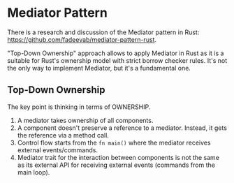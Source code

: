 # Mediator Pattern

There is a research and discussion of the Mediator pattern in Rust: https://github.com/fadeevab/mediator-pattern-rust.

"Top-Down Ownership" approach allows to apply Mediator in Rust as it is a suitable for Rust's ownership model with strict borrow checker rules. It's not the only way to implement Mediator, but it's a fundamental one.

## Top-Down Ownership

The key point is thinking in terms of OWNERSHIP.

1. A mediator takes ownership of all components.
2. A component doesn't preserve a reference to a mediator. Instead, it gets the reference via a method call.
3. Control flow starts from the `fn main()` where the mediator receives external events/commands.
4. Mediator trait for the interaction between components is not the same as its external API for receiving external events (commands from the main loop).
